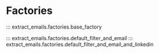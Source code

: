 # Factories

::: extract_emails.factories.base_factory

::: extract_emails.factories.default_filter_and_email
::: extract_emails.factories.default_filter_and_email_and_linkedin
